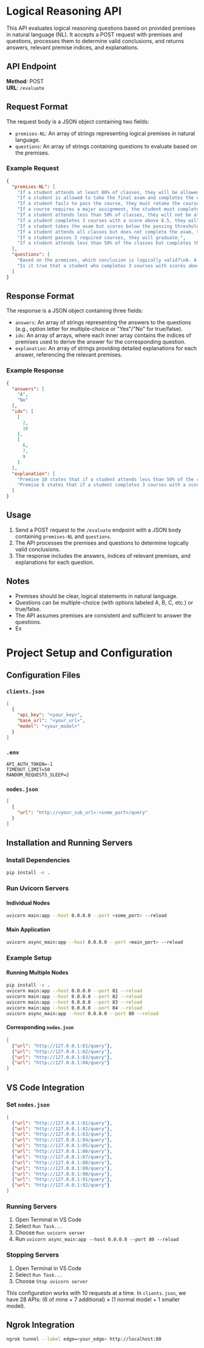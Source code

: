 # Logical Reasoning API

This API evaluates logical reasoning questions based on provided premises in natural language (NL). It accepts a POST request with premises and questions, processes them to determine valid conclusions, and returns answers, relevant premise indices, and explanations.

## API Endpoint

**Method**: POST  
**URL**: `/evaluate`

## Request Format

The request body is a JSON object containing two fields:
- `premises-NL`: An array of strings representing logical premises in natural language.
- `questions`: An array of strings containing questions to evaluate based on the premises.

### Example Request

```json
{
  "premises-NL": [
    "If a student attends at least 80% of classes, they will be allowed to take the final exam.",
    "If a student is allowed to take the final exam and completes the exam, they can pass the course.",
    "If a student fails to pass the course, they must retake the course.",
    "If a course requires a major assignment, the student must complete the major assignment or take the final exam.",
    "If a student attends less than 50% of classes, they will not be allowed to take the final exam.",
    "If a student completes 3 courses with a score above 8.5, they will receive a scholarship.",
    "If a student takes the exam but scores below the passing threshold, they will not pass the course.",
    "If a student attends all classes but does not complete the exam, they cannot pass the course.",
    "If a student passes 3 required courses, they will graduate.",
    "If a student attends less than 50% of the classes but completes the assignment and gets professor approval, they can take the exam."
  ],
  "questions": [
    "Based on the premises, which conclusion is logically valid?\nA. A student with low attendance, assignment completion, and professor approval can pass the course if they complete the exam.\nB. A student with less than 80% attendance who doesn’t complete the assignment can still take the exam.\nC. A student with 60% attendance and a scholarship automatically passes all courses.\nD. A student who attends every class but doesn’t complete the exam can still pass.",
    "Is it true that a student who completes 3 courses with scores above 8.5 will graduate, according to the premises?"
  ]
}
```

## Response Format

The response is a JSON object containing three fields:
- `answers`: An array of strings representing the answers to the questions (e.g., option letter for multiple-choice or "Yes"/"No" for true/false).
- `idx`: An array of arrays, where each inner array contains the indices of premises used to derive the answer for the corresponding question.
- `explanation`: An array of strings providing detailed explanations for each answer, referencing the relevant premises.

### Example Response

```json
{
  "answers": [
    "A",
    "No"
  ],
  "idx": [
    [
      2,
      10
    ],
    [
      6,
      7,
      9
    ]
  ],
  "explanation": [
    "Premise 10 states that if a student attends less than 50% of the classes but completes the assignment and gets professor approval, they can take the exam. Premise 2 states that if a student is allowed to take the final exam and completes the exam, they can pass the course. Premise 7 states that if a student takes the exam but scores below the passing threshold, they will not pass the course. Therefore, a student with low attendance, assignment completion, and professor approval can pass the course if they complete the exam with a passing score.",
    "Premise 6 states that if a student completes 3 courses with a score above 8.5, they will receive a scholarship. Premise 9 states that if a student passes 3 required courses, they will graduate. The question conflates receiving a scholarship with graduating, but these are separate conditions."
  ]
}
```

## Usage

1. Send a POST request to the `/evaluate` endpoint with a JSON body containing `premises-NL` and `questions`.
2. The API processes the premises and questions to determine logically valid conclusions.
3. The response includes the answers, indices of relevant premises, and explanations for each question.

## Notes

- Premises should be clear, logical statements in natural language.
- Questions can be multiple-choice (with options labeled A, B, C, etc.) or true/false.
- The API assumes premises are consistent and sufficient to answer the questions.
- Ex

# Project Setup and Configuration

## Configuration Files

### `clients.json`
```json
[
  {
    "api_key": "<your_key>",
    "base_url": "<your_url>",
    "model": "<your_model>"
  }
]
```

### `.env`
```plaintext
API_AUTH_TOKEN=-1
TIMEOUT_LIMIT=50
RANDOM_REQUESTS_SLEEP=2
```

### `nodes.json`
```json
[
  {
    "url": "http://<your_sub_url>:<some_port>/query"
  }
]
```

## Installation and Running Servers

### Install Dependencies
```bash
pip install -e .
```

### Run Uvicorn Servers
#### Individual Nodes
```bash
uvicorn main:app --host 0.0.0.0 --port <some_port> --reload
```

#### Main Application
```bash
uvicorn async_main:app --host 0.0.0.0 --port <main_port> --reload
```

### Example Setup
#### Running Multiple Nodes
```bash
pip install -e .
uvicorn main:app --host 0.0.0.0 --port 81 --reload
uvicorn main:app --host 0.0.0.0 --port 82 --reload
uvicorn main:app --host 0.0.0.0 --port 83 --reload
uvicorn main:app --host 0.0.0.0 --port 84 --reload
uvicorn async_main:app --host 0.0.0.0 --port 80 --reload
```

#### Corresponding `nodes.json`
```json
[
  {"url": "http://127.0.0.1:81/query"},
  {"url": "http://127.0.0.1:82/query"},
  {"url": "http://127.0.0.1:83/query"},
  {"url": "http://127.0.0.1:84/query"}
]
```

## VS Code Integration
### Set `nodes.json`
```json
[
  {"url": "http://127.0.0.1:81/query"},
  {"url": "http://127.0.0.1:82/query"},
  {"url": "http://127.0.0.1:83/query"},
  {"url": "http://127.0.0.1:84/query"},
  {"url": "http://127.0.0.1:85/query"},
  {"url": "http://127.0.0.1:86/query"},
  {"url": "http://127.0.0.1:87/query"},
  {"url": "http://127.0.0.1:88/query"},
  {"url": "http://127.0.0.1:89/query"},
  {"url": "http://127.0.0.1:90/query"},
  {"url": "http://127.0.0.1:91/query"},
  {"url": "http://127.0.0.1:92/query"}
]
```

### Running Servers
1. Open Terminal in VS Code
2. Select `Run Task...`
3. Choose `Run uvicorn server`
4. Run `uvicorn async_main:app --host 0.0.0.0 --port 80 --reload`

### Stopping Servers
1. Open Terminal in VS Code
2. Select `Run Task...`
3. Choose `Stop uvicorn server`

This configuration works with 10 requests at a time. In `clients.json`, we have 28 APIs: (6 of mine + 7 additional) × (1 normal model + 1 smaller model).

## Ngrok Integration
```bash
ngrok tunnel --label edge=<your_edge> http://localhost:80
```
